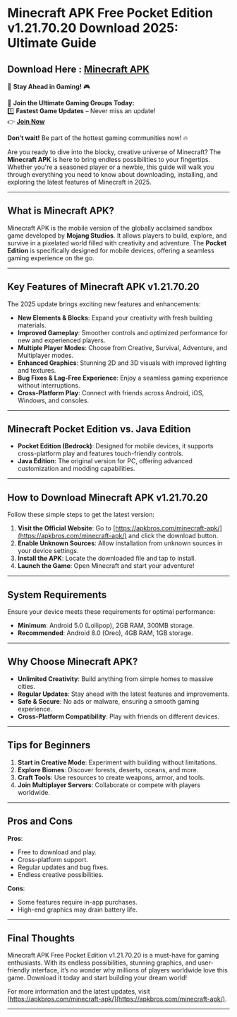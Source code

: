 # Minecraft APK Free Pocket Edition v1.21.70.20 Download 2025: Ultimate Guide  

## Download Here : [Minecraft APK](https://apkbros.com/minecraft-apk/) 
🚀 **Stay Ahead in Gaming!** 🎮

📢 **Join the Ultimate Gaming Groups Today:**  
1️⃣ **Fastest Game Updates** – Never miss an update!  
👉 [**Join Now**](https://t.me/apkbros_official)

**Don’t wait!** Be part of the hottest gaming communities now! 🔥

Are you ready to dive into the blocky, creative universe of Minecraft? The **Minecraft APK** is here to bring endless possibilities to your fingertips. Whether you're a seasoned player or a newbie, this guide will walk you through everything you need to know about downloading, installing, and exploring the latest features of Minecraft in 2025.  

---

## **What is Minecraft APK?**  
Minecraft APK is the mobile version of the globally acclaimed sandbox game developed by **Mojang Studios**. It allows players to build, explore, and survive in a pixelated world filled with creativity and adventure. The **Pocket Edition** is specifically designed for mobile devices, offering a seamless gaming experience on the go.  

---

## **Key Features of Minecraft APK v1.21.70.20**  
The 2025 update brings exciting new features and enhancements:  
- **New Elements & Blocks**: Expand your creativity with fresh building materials.  
- **Improved Gameplay**: Smoother controls and optimized performance for new and experienced players.  
- **Multiple Player Modes**: Choose from Creative, Survival, Adventure, and Multiplayer modes.  
- **Enhanced Graphics**: Stunning 2D and 3D visuals with improved lighting and textures.  
- **Bug Fixes & Lag-Free Experience**: Enjoy a seamless gaming experience without interruptions.  
- **Cross-Platform Play**: Connect with friends across Android, iOS, Windows, and consoles.  

---

## **Minecraft Pocket Edition vs. Java Edition**  
- **Pocket Edition (Bedrock)**: Designed for mobile devices, it supports cross-platform play and features touch-friendly controls.  
- **Java Edition**: The original version for PC, offering advanced customization and modding capabilities.  

---

## **How to Download Minecraft APK v1.21.70.20**  
Follow these simple steps to get the latest version:  

1. **Visit the Official Website**: Go to [https://apkbros.com/minecraft-apk/](https://apkbros.com/minecraft-apk/) and click the download button.  
2. **Enable Unknown Sources**: Allow installation from unknown sources in your device settings.  
3. **Install the APK**: Locate the downloaded file and tap to install.  
4. **Launch the Game**: Open Minecraft and start your adventure!  

---

## **System Requirements**  
Ensure your device meets these requirements for optimal performance:  
- **Minimum**: Android 5.0 (Lollipop), 2GB RAM, 300MB storage.  
- **Recommended**: Android 8.0 (Oreo), 4GB RAM, 1GB storage.  

---

## **Why Choose Minecraft APK?**  
- **Unlimited Creativity**: Build anything from simple homes to massive cities.  
- **Regular Updates**: Stay ahead with the latest features and improvements.  
- **Safe & Secure**: No ads or malware, ensuring a smooth gaming experience.  
- **Cross-Platform Compatibility**: Play with friends on different devices.  

---

## **Tips for Beginners**  
1. **Start in Creative Mode**: Experiment with building without limitations.  
2. **Explore Biomes**: Discover forests, deserts, oceans, and more.  
3. **Craft Tools**: Use resources to create weapons, armor, and tools.  
4. **Join Multiplayer Servers**: Collaborate or compete with players worldwide.  

---

## **Pros and Cons**  
**Pros**:  
- Free to download and play.  
- Cross-platform support.  
- Regular updates and bug fixes.  
- Endless creative possibilities.  

**Cons**:  
- Some features require in-app purchases.  
- High-end graphics may drain battery life.  

---

## **Final Thoughts**  
Minecraft APK Free Pocket Edition v1.21.70.20 is a must-have for gaming enthusiasts. With its endless possibilities, stunning graphics, and user-friendly interface, it’s no wonder why millions of players worldwide love this game. Download it today and start building your dream world!  

For more information and the latest updates, visit [https://apkbros.com/minecraft-apk/](https://apkbros.com/minecraft-apk/).  

---
